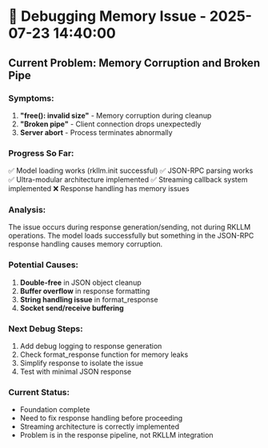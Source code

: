 # 🐛 Debugging Memory Issue - 2025-07-23 14:40:00

## Current Problem: Memory Corruption and Broken Pipe

### Symptoms:
1. **"free(): invalid size"** - Memory corruption during cleanup
2. **"Broken pipe"** - Client connection drops unexpectedly
3. **Server abort** - Process terminates abnormally

### Progress So Far:
✅ Model loading works (rkllm.init successful)
✅ JSON-RPC parsing works
✅ Ultra-modular architecture implemented
✅ Streaming callback system implemented
❌ Response handling has memory issues

### Analysis:
The issue occurs during response generation/sending, not during RKLLM operations. The model loads successfully but something in the JSON-RPC response handling causes memory corruption.

### Potential Causes:
1. **Double-free** in JSON object cleanup
2. **Buffer overflow** in response formatting
3. **String handling issue** in format_response
4. **Socket send/receive buffering**

### Next Debug Steps:
1. Add debug logging to response generation
2. Check format_response function for memory leaks
3. Simplify response to isolate the issue
4. Test with minimal JSON response

### Current Status:
- Foundation complete
- Need to fix response handling before proceeding
- Streaming architecture is correctly implemented
- Problem is in the response pipeline, not RKLLM integration